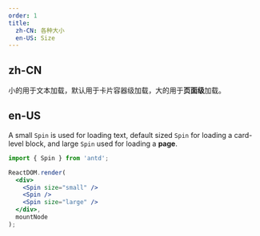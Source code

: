 ```yaml
---
order: 1
title:
  zh-CN: 各种大小
  en-US: Size
---
```


## zh-CN

小的用于文本加载，默认用于卡片容器级加载，大的用于**页面级**加载。

## en-US

A small `Spin` is used for loading text, default sized `Spin` for loading a card-level block, and large `Spin` used for loading a **page**.

````jsx
import { Spin } from 'antd';

ReactDOM.render(
  <div>
    <Spin size="small" />
    <Spin />
    <Spin size="large" />
  </div>,
  mountNode
);
````

<style>
.ant-spin {
  margin-right: 16px;
}
</style>
